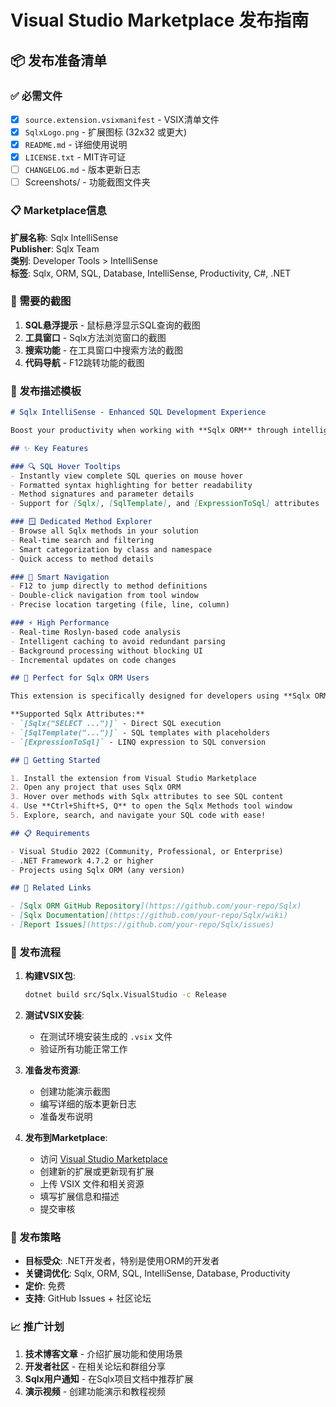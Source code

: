 # Visual Studio Marketplace 发布指南

## 📦 发布准备清单

### ✅ 必需文件
- [x] `source.extension.vsixmanifest` - VSIX清单文件
- [x] `SqlxLogo.png` - 扩展图标 (32x32 或更大)
- [x] `README.md` - 详细使用说明
- [x] `LICENSE.txt` - MIT许可证
- [ ] `CHANGELOG.md` - 版本更新日志
- [ ] Screenshots/ - 功能截图文件夹

### 📋 Marketplace信息

**扩展名称**: Sqlx IntelliSense  
**Publisher**: Sqlx Team  
**类别**: Developer Tools > IntelliSense  
**标签**: Sqlx, ORM, SQL, Database, IntelliSense, Productivity, C#, .NET  

### 📸 需要的截图

1. **SQL悬浮提示** - 鼠标悬浮显示SQL查询的截图
2. **工具窗口** - Sqlx方法浏览窗口的截图  
3. **搜索功能** - 在工具窗口中搜索方法的截图
4. **代码导航** - F12跳转功能的截图

### 📝 发布描述模板

```markdown
# Sqlx IntelliSense - Enhanced SQL Development Experience

Boost your productivity when working with **Sqlx ORM** through intelligent IntelliSense features designed specifically for SQL development.

## ✨ Key Features

### 🔍 SQL Hover Tooltips
- Instantly view complete SQL queries on mouse hover
- Formatted syntax highlighting for better readability
- Method signatures and parameter details
- Support for [Sqlx], [SqlTemplate], and [ExpressionToSql] attributes

### 🪟 Dedicated Method Explorer
- Browse all Sqlx methods in your solution
- Real-time search and filtering
- Smart categorization by class and namespace
- Quick access to method details

### 🧭 Smart Navigation  
- F12 to jump directly to method definitions
- Double-click navigation from tool window
- Precise location targeting (file, line, column)

### ⚡ High Performance
- Real-time Roslyn-based code analysis
- Intelligent caching to avoid redundant parsing
- Background processing without blocking UI
- Incremental updates on code changes

## 🎯 Perfect for Sqlx ORM Users

This extension is specifically designed for developers using **Sqlx ORM** - a modern, high-performance .NET ORM with compile-time code generation and zero-reflection design.

**Supported Sqlx Attributes:**
- `[Sqlx("SELECT ...")]` - Direct SQL execution
- `[SqlTemplate("...")]` - SQL templates with placeholders  
- `[ExpressionToSql]` - LINQ expression to SQL conversion

## 🚀 Getting Started

1. Install the extension from Visual Studio Marketplace
2. Open any project that uses Sqlx ORM
3. Hover over methods with Sqlx attributes to see SQL content
4. Use **Ctrl+Shift+S, Q** to open the Sqlx Methods tool window
5. Explore, search, and navigate your SQL code with ease!

## 📋 Requirements

- Visual Studio 2022 (Community, Professional, or Enterprise)
- .NET Framework 4.7.2 or higher
- Projects using Sqlx ORM (any version)

## 🔗 Related Links

- [Sqlx ORM GitHub Repository](https://github.com/your-repo/Sqlx)
- [Sqlx Documentation](https://github.com/your-repo/Sqlx/wiki)
- [Report Issues](https://github.com/your-repo/Sqlx/issues)
```

### 🔄 发布流程

1. **构建VSIX包**:
   ```bash
   dotnet build src/Sqlx.VisualStudio -c Release
   ```

2. **测试VSIX安装**:
   - 在测试环境安装生成的 `.vsix` 文件
   - 验证所有功能正常工作

3. **准备发布资源**:
   - 创建功能演示截图
   - 编写详细的版本更新日志
   - 准备发布说明

4. **发布到Marketplace**:
   - 访问 [Visual Studio Marketplace](https://marketplace.visualstudio.com/manage)
   - 创建新的扩展或更新现有扩展
   - 上传 VSIX 文件和相关资源
   - 填写扩展信息和描述
   - 提交审核

### 🎯 发布策略

- **目标受众**: .NET开发者，特别是使用ORM的开发者
- **关键词优化**: Sqlx, ORM, SQL, IntelliSense, Database, Productivity
- **定价**: 免费
- **支持**: GitHub Issues + 社区论坛

### 📈 推广计划

1. **技术博客文章** - 介绍扩展功能和使用场景
2. **开发者社区** - 在相关论坛和群组分享
3. **Sqlx用户通知** - 在Sqlx项目文档中推荐扩展
4. **演示视频** - 创建功能演示和教程视频
